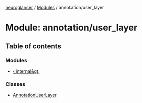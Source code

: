 [neuroglancer](../README.md) / [Modules](../modules.md) / annotation/user\_layer

# Module: annotation/user\_layer

## Table of contents

### Modules

- [&lt;internal\&gt;](annotation_user_layer._internal_.md)

### Classes

- [AnnotationUserLayer](../classes/annotation_user_layer.AnnotationUserLayer.md)
